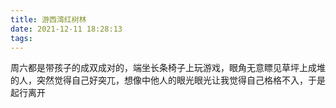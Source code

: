 ```yaml
---
title: 游西湾红树林
date: 2021-12-11 18:28:13
tags:
---
```

周六都是带孩子的成双成对的，端坐长条椅子上玩游戏，眼角无意瞟见草坪上成堆的人，突然觉得自己好突兀，想像中他人的眼光眼光让我觉得自己格格不入，于是起行离开  
